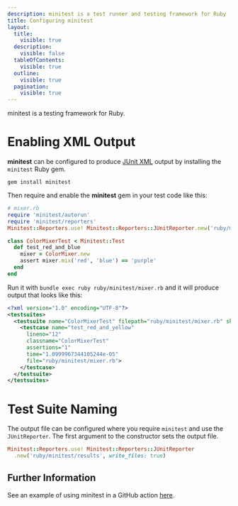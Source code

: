```yaml
---
description: minitest is a test runner and testing framework for Ruby
title: Configuring minitest
layout:
  title:
    visible: true
  description:
    visible: false
  tableOfContents:
    visible: true
  outline:
    visible: true
  pagination:
    visible: true
---
```


minitest is a testing framework for Ruby.

# Enabling XML Output
**minitest** can be configured to produce [JUnit XML](https://github.com/testmoapp/junitxml) output by installing the `minitest` Ruby gem. 

```shell
gem install minitest
```
Then require and enable the **minitest** gem in your test code like this:

```ruby
# mixer.rb
require 'minitest/autorun'
require 'minitest/reporters'
Minitest::Reporters.use! Minitest::Reporters::JUnitReporter.new('ruby/minitest/results', write_files: true)

class ColorMixerTest < Minitest::Test
  def test_red_and_blue
    mixer = ColorMixer.new
    assert mixer.mix('red', 'blue') == 'purple'
  end
end
```
Run it with `bundle exec ruby ruby/minitest/mixer.rb` and it will produce output that looks like this:

```xml
<?xml version="1.0" encoding="UTF-8"?>
<testsuites>
  <testsuite name="ColorMixerTest" filepath="ruby/minitest/mixer.rb" skipped="0" failures="0" errors="0" tests="3" assertions="3" time="1.7999904230237007e-05">
    <testcase name="test_red_and_yellow" 
      lineno="12" 
      classname="ColorMixerTest" 
      assertions="1" 
      time="1.0999967344105244e-05" 
      file="ruby/minitest/mixer.rb">
    </testcase>
  </testsuite>
</testsuites>

```


# Test Suite Naming

The output file can be configured where you require `minitest` and use the `JUnitReporter`. The first argument to the constructor sets the output file.

```ruby
Minitest::Reporters.use! Minitest::Reporters::JUnitReporter
  .new('ruby/minitest/results', write_files: true)
```


## Further Information
See an example of using minitest in a GitHub action [here](https://github.com/trunk-io/flake-factory/blob/main/.github/workflows/ruby-tests.yaml#L35).


